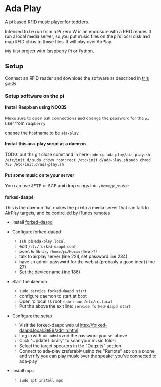 # Ada Play
A pi based RFID music player for toddlers.

Intended to be run from a Pi Zero W in an enclosure with a RFID reader. It run a local media server, so you put music files on the pi's local disk and map RFID chips to those files. It will play over AirPlay.

My first project with Raspberry Pi or Python.

## Setup

Connect an RFID reader and download the software as described in [this guide](http://www.instructables.com/id/RFID-RC522-Raspberry-Pi/)

### Setup software on the pi
#### Install Raspbian using NOOBS
Make sure to open ssh connections and change the password for the `pi` user from `raspberry`

change the hostname to be `ada-play`

#### Install this ada-play script as a daemon
TODO: put the git clone command in here
`sudo cp ada-play/ada-play.sh /etc/init.d/`
`sudo chown root:root /etc/init.d/ada-play.sh`
`sudo chmod 755 /etc/init.d/ada-play.sh`

#### Put some music on to your server
You can use SFTP or SCP and drop songs into `/home/pi/Music`

#### forked-daapd
This is the daemon that makes the pi into a media server that can talk to AirPlay targets, and be controlled by iTunes remotes

* Install [forked-daapd](https://www.raspberrypi.org/forums/viewtopic.php?f=66&t=49928&hilit=itunes)
* Configure forked-daapd
    - `ssh pi@ada-play.local`
    - edit `/etc/forked-daapd.conf`
    - point to library `/home/pi/Music` (line 71)
    - talk to airplay server (line 224, set password line 234)
    - have an admin password for the web ui (probably a good idea) (line 27)
    - Set the device name (line 186)
* Start the daemon
    - `sudo service forked-daapd start`
    - configure daemon to start at boot
    - Open rc.local as root `sudo nano /etc/rc.local`
    - Put this above the exit line: `service forked-daapd start`
* Configure the setup
    - Visit the forked-daapd web ui http://forked-daapd.local:3689/admin.html
    - Log in with uid `admin` and the password you set above
    - Click "Update Library" to scan your music folder
    - Select the target speakers in the "Outputs" section
    - Connect to ada-play preferably using the "Remote" app on a phone and verify you can play music over the speaker you've connected to ada-play

* Install mpc
    - `sudo apt install mpc`

